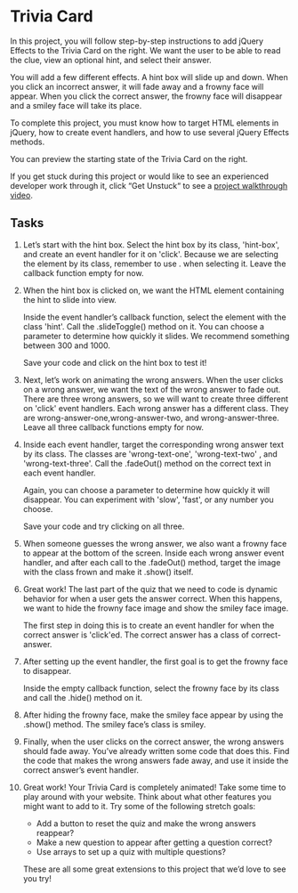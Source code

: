 # Trivia Card
In this project, you will follow step-by-step instructions to add jQuery Effects to the Trivia Card on the right. We want the user to be able to read the clue, view an optional hint, and select their answer.

You will add a few different effects. A hint box will slide up and down. When you click an incorrect answer, it will fade away and a frowny face will appear. When you click the correct answer, the frowny face will disappear and a smiley face will take its place.

To complete this project, you must know how to target HTML elements in jQuery, how to create event handlers, and how to use several jQuery Effects methods.

You can preview the starting state of the Trivia Card on the right.

If you get stuck during this project or would like to see an experienced developer work through it, click “Get Unstuck“ to see a [project walkthrough video](https://www.youtube.com/watch?v=-T_T4NRwrWQ).

## Tasks
1. Let’s start with the hint box. Select the hint box by its class, 'hint-box', and create an event handler for it on 'click'. Because we are selecting the element by its class, remember to use . when selecting it. Leave the callback function empty for now.
2. When the hint box is clicked on, we want the HTML element containing the hint to slide into view.

    Inside the event handler’s callback function, select the element with the class 'hint'. Call the .slideToggle() method on it. You can choose a parameter to determine how quickly it slides. We recommend something between 300 and 1000.

    Save your code and click on the hint box to test it!
3. Next, let’s work on animating the wrong answers. When the user clicks on a wrong answer, we want the text of the wrong answer to fade out. There are three wrong answers, so we will want to create three different on 'click' event handlers. Each wrong answer has a different class. They are wrong-answer-one,wrong-answer-two, and wrong-answer-three. Leave all three callback functions empty for now.
4. Inside each event handler, target the corresponding wrong answer text by its class. The classes are 'wrong-text-one', 'wrong-text-two' , and 'wrong-text-three'. Call the .fadeOut() method on the correct text in each event handler.

    Again, you can choose a parameter to determine how quickly it will disappear. You can experiment with 'slow', 'fast', or any number you choose.

    Save your code and try clicking on all three.
5. When someone guesses the wrong answer, we also want a frowny face to appear at the bottom of the screen. Inside each wrong answer event handler, and after each call to the .fadeOut() method, target the image with the class frown and make it .show() itself.
6. Great work! The last part of the quiz that we need to code is dynamic behavior for when a user gets the answer correct. When this happens, we want to hide the frowny face image and show the smiley face image.

    The first step in doing this is to create an event handler for when the correct answer is 'click'ed. The correct answer has a class of correct-answer.
7. After setting up the event handler, the first goal is to get the frowny face to disappear.

    Inside the empty callback function, select the frowny face by its class and call the .hide() method on it.
8. After hiding the frowny face, make the smiley face appear by using the .show() method. The smiley face’s class is smiley.
9. Finally, when the user clicks on the correct answer, the wrong answers should fade away. You’ve already written some code that does this. Find the code that makes the wrong answers fade away, and use it inside the correct answer’s event handler.
10. Great work! Your Trivia Card is completely animated! Take some time to play around with your website. Think about what other features you might want to add to it. Try some of the following stretch goals:

    * Add a button to reset the quiz and make the wrong answers reappear?
    * Make a new question to appear after getting a question correct?
    * Use arrays to set up a quiz with multiple questions?

    These are all some great extensions to this project that we’d love to see you try!
